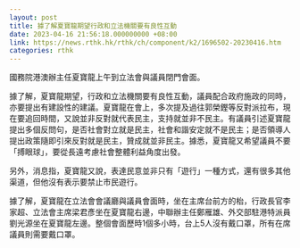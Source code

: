 ```yaml
---
layout: post
title: 據了解夏寶龍期望行政和立法機關要有良性互動
date: 2023-04-16 21:56:18.000000000 +08:00
link: https://news.rthk.hk/rthk/ch/component/k2/1696502-20230416.htm
categories: rthk
---
```


國務院港澳辦主任夏寶龍上午到立法會與議員閉門會面。

據了解，夏寶龍期望，行政和立法機關要有良性互動，議員配合政府施政的同時，亦要提出有建設性的建議。夏寶龍在會上，多次提及過往郭榮鏗等反對派拉布，現在要追回時間，又說並非反對就代表民主，支持就並非不民主。有議員引述夏寶龍提出多個反問句，是否社會對立就是民主，社會和諧安定就不是民主；是否領導人提出政策隨即引來反對就是民主，贊成就並非民主。據悉，夏寶龍又希望議員不要「搏眼球」，要從長遠考慮社會整體利益角度出發。

另外，消息指，夏寶龍又說，表達民意並非只有「遊行」一種方式，還有很多其他渠道，但他沒有表示要禁止市民遊行。

據了解，夏寶龍在立法會會議廳與議員會面時，坐在主席台前方的枱，行政長官李家超、立法會主席梁君彥坐在夏寶龍右邊，中聯辦主任鄭雁雄、外交部駐港特派員劉光源坐在夏寶龍左邊。整個會面歷時1個多小時，台上5人沒有戴口罩，所有在席議員則需要戴口罩。
